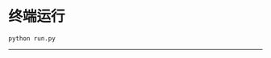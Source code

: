 # 终端运行

```shell
python run.py
```
***********************************************************************************************************************************